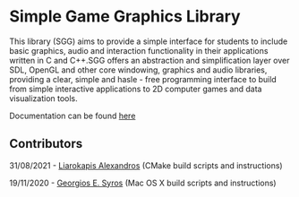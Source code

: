 # Simple Game Graphics Library

This library (SGG) aims to provide a simple interface for students to include basic graphics, audio and interaction functionality in their applications written in C and C++.SGG offers an abstraction and simplification layer over SDL, OpenGL and other core windowing, graphics and audio libraries, providing a clear, simple and hasle - free programming interface to build from simple interactive applications to 2D computer games and data visualization tools.

Documentation can be found [here](https://cgaueb.github.io/sgg/index.html "SGG's Documentation")

## Contributors
 31/08/2021 - [Liarokapis Alexandros](https://github.com/liarokapisv "Liarokapis Alexandros") (CMake build scripts and instructions)
 
 19/11/2020 - [Georgios E. Syros](https://github.com/gsiros "Georgios E. Syros") (Mac OS X build scripts and instructions)
 